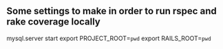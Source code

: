 ## Some settings to make in order to run rspec and rake coverage locally

mysql.server start
export PROJECT_ROOT=`pwd`
export RAILS_ROOT=`pwd`
